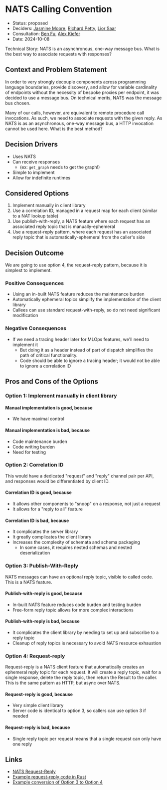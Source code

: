 # NATS Calling Convention

* Status: proposed
* Deciders: [Jasmine Moore](mailto:jasmine.moore@verses.ai), [Richard Petty](mailto:richard.petty@verses.ai), [Lior Saar](mailto:lior.saar@verses.ai)
* Consultation: [Ben Fu](ben.fu@verses.ai), [Alex Kiefer](alex.kiefer@verses.ai)
* Date: 2024-10-08

Technical Story:
NATS is an asynchronous, one-way message bus. What is the best way to associate requests with responses?

## Context and Problem Statement

In order to very strongly decouple components across programming language boundaries, provide discovery, and allow for
variable cardinality of endpoints without the necessity of bespoke proxies per endpoint, it was decided to use a message
bus. On technical merits, NATS was the message bus chosen.

Many of our calls, however, are equivalent to remote procedure call invocations. As such, we need to associate requests
with the given reply. As NATS is as an asynchronous, one-way message bus, a HTTP invocation cannot be used here. What
is the best method?

## Decision Drivers

* Uses NATS
* Can receive responses
  * (ex: `get_graph` needs to get the graph!)
* Simple to implement
* Allow for indefinite runtimes

## Considered Options

1. Implement manually in client library
2. Use a correlation ID, managed in a request map for each client (similar to a NAT lookup table)
3. Use publish-with-reply, a NATS feature where each request has an associated reply topic that is manually-ephemeral
4. Use a request-reply pattern, where each request has an associated reply topic that is automatically-ephemeral from the caller's side

## Decision Outcome

We are going to use option 4, the request-reply pattern, because it is simplest to implement.

### Positive Consequences

* Using an in-built NATS feature reduces the maintenance burden
* Automatically ephemeral topics simplify the implementation of the client library
* Callees can use standard request-with-reply, so do not need significant modification

### Negative Consequences <!-- optional -->

* If we need a tracing header later for MLOps features, we'll need to implement it
  * But doing it as a header instead of part of dispatch simplifies the path of critical functionality.
  * Code should be able to ignore a tracing header; it would not be able to ignore a correlation ID

## Pros and Cons of the Options <!-- optional -->

### Option 1: Implement manually in client library

#### Manual implementation is good, because
* We have maximal control

#### Manual implementation is bad, because
* Code maintenance burden
* Code writing burden
* Need for testing

### Option 2: Correlation ID

This would have a dedicated "request" and "reply" channel pair per API, and responses would be differentiated by client ID.

#### Correlation ID is good, because
* It allows other components to "snoop" on a response, not just a request
* It allows for a "reply to all" feature

#### Correlation ID is bad, because
* It complicates the server library
* It greatly complicates the client library
* Increases the complexity of schemata and schema packaging
  * In some cases, it requires nested schemas and nested deserialization

### Option 3: Publish-With-Reply

NATS messages can have an optional reply topic, visible to called code. This is a NATS feature.

#### Publish-with-reply is good, because
* In-built NATS feature reduces code burden and testing burden
* Free-form reply topic allows for more complex interactions

#### Publish-with-reply is bad, because
* It complicates the client library by needing to set up and subscribe to a reply topic
* Cleanup of reply topics is necessary to avoid NATS resource exhaustion

### Option 4: Request-reply

Request-reply is a NATS client feature that automatically creates an ephemeral reply topic for each request.
It will create a reply topic, wait for a single response, delete the reply topic, then return the Result to the caller.
This is the same pattern as HTTP, but async over NATS.

#### Request-reply is good, because
* Very simple client library
* Server code is identical to option 3, so callers can use option 3 if needed

#### Request-reply is bad, because
* Single reply topic per request means that a single request can only have one reply

## Links

* [NATS Request-Reply](https://docs.nats.io/nats-concepts/core-nats/reqreply)
* [Example request-reply code in Rust](https://natsbyexample.com/examples/messaging/request-reply/rust)
* [Example conversion of Option 3 to Option 4](https://github.com/VersesTech/genius-agent-factor-graph/pull/34)
